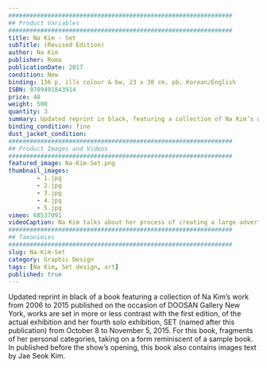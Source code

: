 ```yaml
---
###############################################################
## Product Variables
###############################################################
title: Na Kim - Set
subTitle: (Revised Edition)
author: Na Kim
publisher: Roma
publicationDate: 2017
condition: New
binding: 136 p, ills colour & bw, 23 x 30 cm, pb, Korean/English
ISBN: 9789491843914
price: 40
weight: 500
quantity: 3
summary: Updated reprint in black, featuring a collection of Na Kim’s work from 2006 to 2015, published on the occasion of DOOSAN Gallery New York.
binding_condition: fine
dust_jacket_condition:
###############################################################
## Product Images and Videos
###############################################################
featured_image: Na-Kim-Set.png
thumbnail_images:
        - 1.jpg
        - 2.jpg
        - 3.jpg
        - 4.jpg
        - 5.jpg
vimeo: 68537091
videoCaption: Na Kim talks about her process of creating a large advertising billboard.
###############################################################
## Taxonimies
###############################################################
slug: Na-Kim-Set
category: Graphic Design
tags: [Na Kim, Set design, art]
published: true
---
```

Updated reprint in black of a book featuring a collection of Na Kim’s work from 2006 to 2015 published on the occasion of DOOSAN Gallery New York, works are set in more or less contrast with the first edition, of the actual exhibition and her fourth solo exhibition, SET (named after this publication) from October 8 to November 5, 2015. For this book, fragments of her personal categories, taking on a form reminiscent of a sample book. In published before the show’s opening, this book also contains images text by Jae Seok Kim.
